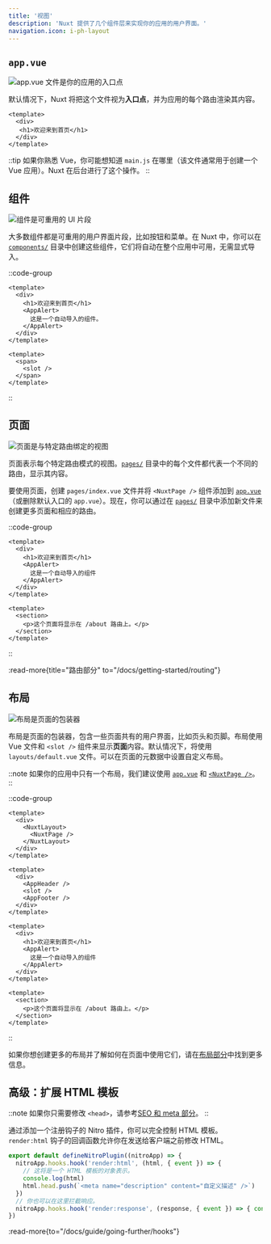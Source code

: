 ```yaml
---
title: '视图'
description: 'Nuxt 提供了几个组件层来实现你的应用的用户界面。'
navigation.icon: i-ph-layout
---
```


## `app.vue`

![app.vue 文件是你的应用的入口点](/assets/docs/getting-started/views/app.svg)

默认情况下，Nuxt 将把这个文件视为**入口点**，并为应用的每个路由渲染其内容。

```vue [app.vue]
<template>
  <div>
   <h1>欢迎来到首页</h1>
  </div>
</template>
```

::tip
如果你熟悉 Vue，你可能想知道 `main.js` 在哪里（该文件通常用于创建一个 Vue 应用）。Nuxt 在后台进行了这个操作。
::

## 组件

![组件是可重用的 UI 片段](/assets/docs/getting-started/views/components.svg)

大多数组件都是可重用的用户界面片段，比如按钮和菜单。在 Nuxt 中，你可以在 [`components/`](/docs/guide/directory-structure/components) 目录中创建这些组件，它们将自动在整个应用中可用，无需显式导入。

::code-group

```vue [app.vue]
<template>
  <div>
    <h1>欢迎来到首页</h1>
    <AppAlert>
      这是一个自动导入的组件。
    </AppAlert>
  </div>
</template>
```

```vue [components/AppAlert.vue]
<template>
  <span>
    <slot />
  </span>
</template>
```

::

## 页面

![页面是与特定路由绑定的视图](/assets/docs/getting-started/views/pages.svg)

页面表示每个特定路由模式的视图。[`pages/`](/docs/guide/directory-structure/pages) 目录中的每个文件都代表一个不同的路由，显示其内容。

要使用页面，创建 `pages/index.vue` 文件并将 `<NuxtPage />` 组件添加到 [`app.vue`](/docs/guide/directory-structure/app)（或删除默认入口的 `app.vue`）。现在，你可以通过在 [`pages/`](/docs/guide/directory-structure/pages) 目录中添加新文件来创建更多页面和相应的路由。

::code-group

```vue [pages/index.vue]
<template>
  <div>
    <h1>欢迎来到首页</h1>
    <AppAlert>
      这是一个自动导入的组件
    </AppAlert>
  </div>
</template>
```

```vue [pages/about.vue]
<template>
  <section>
    <p>这个页面将显示在 /about 路由上。</p>
  </section>
</template>
```

::

:read-more{title="路由部分" to="/docs/getting-started/routing"}

## 布局

![布局是页面的包装器](/assets/docs/getting-started/views/layouts.svg)

布局是页面的包装器，包含一些页面共有的用户界面，比如页头和页脚。布局使用 Vue 文件和 `<slot />` 组件来显示**页面**内容。默认情况下，将使用 `layouts/default.vue` 文件。可以在页面的元数据中设置自定义布局。

::note
如果你的应用中只有一个布局，我们建议使用 [`app.vue`](/docs/guide/directory-structure/app) 和 [`<NuxtPage />`](/docs/api/components/nuxt-page)。
::

::code-group

```vue [app.vue]
<template>
  <div>
    <NuxtLayout>
      <NuxtPage />
    </NuxtLayout>
  </div>
</template>
```

```vue [layouts/default.vue]
<template>
  <div>
    <AppHeader />
    <slot />
    <AppFooter />
  </div>
</template>
```

```vue [pages/index.vue]
<template>
  <div>
    <h1>欢迎来到首页</h1>
    <AppAlert>
      这是一个自动导入的组件
    </AppAlert>
  </div>
</template>
```

```vue [pages/about.vue]
<template>
  <section>
    <p>这个页面将显示在 /about 路由上。</p>
  </section>
</template>
```

::

如果你想创建更多的布局并了解如何在页面中使用它们，请在[布局部分](/docs/guide/directory-structure/layouts)中找到更多信息。

## 高级：扩展 HTML 模板

::note
如果你只需要修改 `<head>`，请参考[SEO 和 meta 部分](/docs/getting-started/seo-meta)。
::

通过添加一个注册钩子的 Nitro 插件，你可以完全控制 HTML 模板。
`render:html` 钩子的回调函数允许你在发送给客户端之前修改 HTML。

```ts twoslash [server/plugins/extend-html.ts]
export default defineNitroPlugin((nitroApp) => {
  nitroApp.hooks.hook('render:html', (html, { event }) => {
    // 这将是一个 HTML 模板的对象表示。
    console.log(html)
    html.head.push(`<meta name="description" content="自定义描述" />`)
  })
  // 你也可以在这里拦截响应。
  nitroApp.hooks.hook('render:response', (response, { event }) => { console.log(response) })
})
```

:read-more{to="/docs/guide/going-further/hooks"}